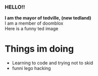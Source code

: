### HELLO!!
<b>I am the mayor of tedville, (new tedland)</b> <br>I am a member of doomblox</br>
Here is a funny ted image
# Things im doing
- Learning to code and trying not to skid
- funni lego hacking
